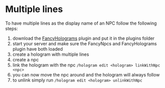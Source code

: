 # Multiple lines

To have multiple lines as the display name of an NPC follow the following steps:

1. download the [FancyHolograms](https://modrinth.com/plugin/fancyholograms/versions) plugin and put it in the plugins
   folder
2. start your server and make sure the FancyNpcs and FancyHolograms plugin have both loaded
3. create a hologram with multiple lines
4. create a npc
5. link the hologram with the npc `/hologram edit <hologram> linkWithNpc <npc>`
6. you can now move the npc around and the hologram will always follow
7. to unlink simply run `/hologram edit <hologram> unlinkWithNpc`